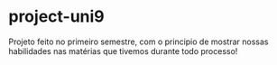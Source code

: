 # project-uni9
Projeto feito no primeiro semestre, com o principio de mostrar nossas habilidades nas matérias que tivemos durante todo processo!
